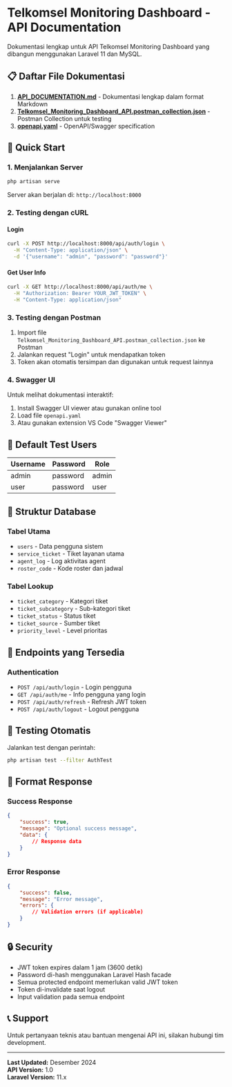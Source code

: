 # Telkomsel Monitoring Dashboard - API Documentation

Dokumentasi lengkap untuk API Telkomsel Monitoring Dashboard yang dibangun menggunakan Laravel 11 dan MySQL.

## 📋 Daftar File Dokumentasi

1. **[API_DOCUMENTATION.md](./API_DOCUMENTATION.md)** - Dokumentasi lengkap dalam format Markdown
2. **[Telkomsel_Monitoring_Dashboard_API.postman_collection.json](./Telkomsel_Monitoring_Dashboard_API.postman_collection.json)** - Postman Collection untuk testing
3. **[openapi.yaml](./openapi.yaml)** - OpenAPI/Swagger specification

## 🚀 Quick Start

### 1. Menjalankan Server

```bash
php artisan serve
```

Server akan berjalan di: `http://localhost:8000`

### 2. Testing dengan cURL

#### Login

```bash
curl -X POST http://localhost:8000/api/auth/login \
  -H "Content-Type: application/json" \
  -d '{"username": "admin", "password": "password"}'
```

#### Get User Info

```bash
curl -X GET http://localhost:8000/api/auth/me \
  -H "Authorization: Bearer YOUR_JWT_TOKEN" \
  -H "Content-Type: application/json"
```

### 3. Testing dengan Postman

1. Import file `Telkomsel_Monitoring_Dashboard_API.postman_collection.json` ke Postman
2. Jalankan request "Login" untuk mendapatkan token
3. Token akan otomatis tersimpan dan digunakan untuk request lainnya

### 4. Swagger UI

Untuk melihat dokumentasi interaktif:

1. Install Swagger UI viewer atau gunakan online tool
2. Load file `openapi.yaml`
3. Atau gunakan extension VS Code "Swagger Viewer"

## 🔑 Default Test Users

| Username | Password | Role  |
| -------- | -------- | ----- |
| admin    | password | admin |
| user     | password | user  |

## 📁 Struktur Database

### Tabel Utama

-   `users` - Data pengguna sistem
-   `service_ticket` - Tiket layanan utama
-   `agent_log` - Log aktivitas agent
-   `roster_code` - Kode roster dan jadwal

### Tabel Lookup

-   `ticket_category` - Kategori tiket
-   `ticket_subcategory` - Sub-kategori tiket
-   `ticket_status` - Status tiket
-   `ticket_source` - Sumber tiket
-   `priority_level` - Level prioritas

## 🔧 Endpoints yang Tersedia

### Authentication

-   `POST /api/auth/login` - Login pengguna
-   `GET /api/auth/me` - Info pengguna yang login
-   `POST /api/auth/refresh` - Refresh JWT token
-   `POST /api/auth/logout` - Logout pengguna

## 🧪 Testing Otomatis

Jalankan test dengan perintah:

```bash
php artisan test --filter AuthTest
```

## 📝 Format Response

### Success Response

```json
{
    "success": true,
    "message": "Optional success message",
    "data": {
        // Response data
    }
}
```

### Error Response

```json
{
    "success": false,
    "message": "Error message",
    "errors": {
        // Validation errors (if applicable)
    }
}
```

## 🔒 Security

-   JWT token expires dalam 1 jam (3600 detik)
-   Password di-hash menggunakan Laravel Hash facade
-   Semua protected endpoint memerlukan valid JWT token
-   Token di-invalidate saat logout
-   Input validation pada semua endpoint

## 📞 Support

Untuk pertanyaan teknis atau bantuan mengenai API ini, silakan hubungi tim development.

---

**Last Updated:** Desember 2024  
**API Version:** 1.0  
**Laravel Version:** 11.x
